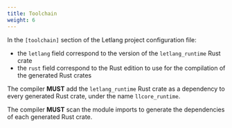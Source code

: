 ```yaml
---
title: Toolchain
weight: 6
---
```


In the `[toolchain]` section of the Letlang project configuration file:

 - the `letlang` field correspond to the version of the `letlang_runtime` Rust crate
 - the `rust` field correspond to the Rust edition to use for the compilation of the generated Rust crates

The compiler **MUST** add the `letlang_runtime` Rust crate as a dependency to
every generated Rust crate, under the name `llcore_runtime`.

The compiler **MUST** scan the module imports to generate the dependencies of
each generated Rust crate.
